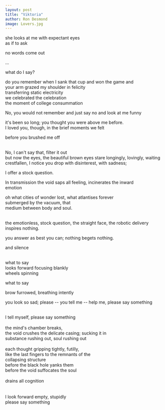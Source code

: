 ```yaml
---
layout: post
title: "Viktoria"
author: Ron Desmond
image: Lovers.jpg
---
```

she looks at me with expectant eyes<br>
as if to ask

no words come out

...

what do I say?

do you remember when I sank that cup and won the game and<br>
your arm grazed my shoulder in felicity<br>
transferring static electricity<br>
we celebrated the celebration<br>
the moment of college consummation

No, you would not remember and just say no and look at me funny

it's been so long; you thought you were above me before.<br>
I loved you, though, in the brief moments we felt

before you brushed me off

<br>
No, I can't say that, filter it out

<br>
but now the eyes, the beautiful brown eyes stare longingly, lovingly, waiting<br>
crestfallen, I notice you drop with disinterest, with sadness;

I offer a stock question.

In transmission the void saps all feeling, incinerates the inward<br>
emotion

oh what cities of wonder lost, what atlantises forever<br>
submerged by the vacuum, that<br>
medium between body and soul.

<br>
the emotionless, stock question, the straight face, the robotic delivery<br>
inspires nothing.

you answer as best you can; nothing begets nothing.

and silence

<br>
what to say

<br>
looks forward focusing blankly<br>
wheels spinning

what to say

brow furrowed, breathing intently

you look so sad; please -- you tell me -- help me, please say something

<br>
I tell myself, please say something
<br>
<br>
the mind's chamber breaks,
<br>
the void crushes the delicate casing; sucking it in<br>
substance rushing out, soul rushing out
<br>
<br>
each thought gripping tightly, futilly,<br>
like the last fingers to the remnants of the<br>
collapsing structure
<br>
before the black hole yanks them
<br>
before the void suffocates the soul
<br>
<br>
drains all cognition

<br>
<br>
<br>
I look forward empty, stupidly

<br>
please say something
